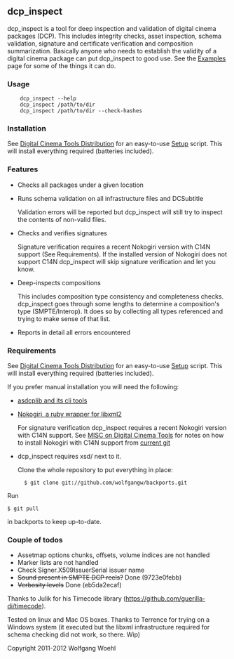 ## dcp_inspect

dcp_inspect is a tool for deep inspection and validation of digital cinema packages (DCP). This includes integrity checks, asset inspection, schema validation, signature and certificate verification and composition summarization. Basically anyone who needs to establish the validity of a digital cinema package can put dcp_inspect to good use.
See the [Examples](https://github.com/wolfgangw/backports/wiki/Example-output-from-dcp_inspect) page for some of the things it can do.

### Usage

        dcp_inspect --help
        dcp_inspect /path/to/dir
        dcp_inspect /path/to/dir --check-hashes
### Installation

See [Digital Cinema Tools Distribution](https://github.com/wolfgangw/digital_cinema_tools_distribution/wiki) for an easy-to-use [Setup](https://github.com/wolfgangw/digital_cinema_tools_distribution/wiki/Setup) script. This will install everything required (batteries included).

### Features

- Checks all packages under a given location

- Runs schema validation on all infrastructure files and DCSubtitle

    Validation errors will be reported but dcp_inspect will still try to inspect the contents of non-valid files.

- Checks and verifies signatures

    Signature verification requires a recent Nokogiri version with C14N support (See Requirements). If the installed version of Nokogiri does not support C14N dcp_inspect will skip signature verification and let you know.

- Deep-inspects compositions

    This includes composition type consistency and completeness checks. dcp_inspect goes through some lengths to determine a composition's type (SMPTE/Interop). It does so by collecting all types referenced and trying to make sense of that list.

- Reports in detail all errors encountered

### Requirements

See [Digital Cinema Tools Distribution](https://github.com/wolfgangw/digital_cinema_tools_distribution/wiki) for an easy-to-use [Setup](https://github.com/wolfgangw/digital_cinema_tools_distribution/wiki/Setup) script. This will install everything required (batteries included).

If you prefer manual installation you will need the following:

- [asdcplib and its cli tools](http://www.cinecert.com/asdcplib/)

- [Nokogiri, a ruby wrapper for libxml2](http://nokogiri.org/tutorials/installing_nokogiri.html)

    For signature verification dcp_inspect requires a recent Nokogiri version with C14N support. See [MISC on Digital Cinema Tools](https://github.com/wolfgangw/digital_cinema_tools/wiki/MISC) for notes on how to install Nokogiri with C14N support from [current git](https://github.com/tenderlove/nokogiri)

- dcp_inspect requires xsd/ next to it.

    Clone the whole repository to put everything in place:

        $ git clone git://github.com/wolfgangw/backports.git

Run

    $ git pull

in backports to keep up-to-date.

### Couple of todos

- Assetmap options chunks, offsets, volume indices are not handled
- Marker lists are not handled
- Check Signer.X509IssuerSerial issuer name
- ~~Sound present in SMPTE DCP reels?~~ Done (9723e0febb)
- ~~Verbosity levels~~ Done (eb5da2ecaf)

Thanks to Julik for his Timecode library (https://github.com/guerilla-di/timecode).

Tested on linux and Mac OS boxes. Thanks to Terrence for trying on a Windows system (it executed but the libxml infrastructure required for schema checking did not work, so there. Wip)

Copyright 2011-2012 Wolfgang Woehl

